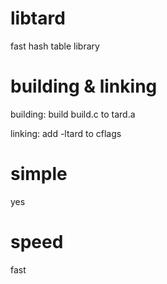 # libtard
fast hash table library

# building & linking
building: build build.c to tard.a

linking: add -ltard to cflags

# simple
yes

# speed
fast
